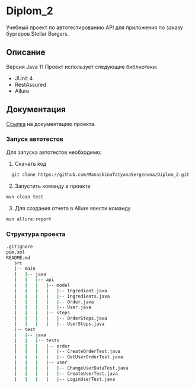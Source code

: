 # Diplom_2 

Учебный проект по автотестированию API для приложения по заказу бургеров Stellar Burgers.

## Описание

Версия Java 11
Проект использует следующие библиотеки:
- JUnit 4
- RestAssured
- Allure

## Документация

[Ссылка](https://code.s3.yandex.net/qa-automation-engineer/java/cheatsheets/paid-track/diplom/api-documentation.pdf) на документацию проекта.

### Запуск автотестов

Для запуска автотестов необходимо:

1. Скачать код

 ```sh
   git clone https://github.com/ManaskinaTatyanaSergeevna/Diplom_2.git
   ```
   
2. Запустить команду в проекте

```sh
mvn clean test
```

3. Для создания отчета в Allure ввести команду

```sh
mvn allure:report
```

### Структура проекта

```bash
.gitignore
pom.xml
README.md
   src
   |-- main
   |   |-- java
   |   |   |-- api
   |   |   |   |-- model
   |   |   |   |   |-- Ingredient.java
   |   |   |   |   |-- Ingredients.java
   |   |   |   |   |-- Order.java
   |   |   |   |   |-- User.java
   |   |   |   |-- steps
   |   |   |   |   |-- OrderSteps.java
   |   |   |   |   |-- UserSteps.java
   |-- test
   |   |-- java
   |   |   |-- tests
   |   |   |   |-- order
   |   |   |   |   |-- CreateOrderTest.java
   |   |   |   |   |-- GetUserOrderTest.java
   |   |   |   |-- user
   |   |   |   |   |-- ChangeUserDataTest.java
   |   |   |   |   |-- CreateUserTest.java
   |   |   |   |   |-- LoginUserTest.java
   ```

